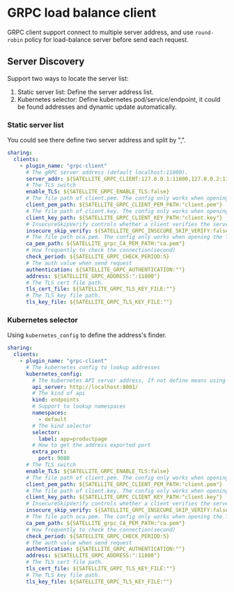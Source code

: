 # GRPC load balance client

GRPC client support connect to multiple server address, and use `round-robin` policy for load-balance server before send each request.

## Server Discovery

Support two ways to locate the server list:
1. Static server list: Define the server address list.
2. Kubernetes selector: Define kubernetes pod/service/endpoint, it could be found addresses and dynamic update automatically.

### Static server list

You could see there define two server address and split by ",".

```yaml
sharing:
  clients:
    - plugin_name: "grpc-client"
      # The gRPC server address (default localhost:11800).
      server_addr: ${SATELLITE_GRPC_CLIENT:127.0.0.1:11800,127.0.0.2:11800}
      # The TLS switch
      enable_TLS: ${SATELLITE_GRPC_ENABLE_TLS:false}
      # The file path of client.pem. The config only works when opening the TLS switch.
      client_pem_path: ${SATELLITE_GRPC_CLIENT_PEM_PATH:"client.pem"}
      # The file path of client.key. The config only works when opening the TLS switch.
      client_key_path: ${SATELLITE_GRPC_CLIENT_KEY_PATH:"client.key"}
      # InsecureSkipVerify controls whether a client verifies the server's certificate chain and host name.
      insecure_skip_verify: ${SATELLITE_GRPC_INSECURE_SKIP_VERIFY:false}
      # The file path oca.pem. The config only works when opening the TLS switch.
      ca_pem_path: ${SATELLITE_grpc_CA_PEM_PATH:"ca.pem"}
      # How frequently to check the connection(second)
      check_period: ${SATELLITE_GRPC_CHECK_PERIOD:5}
      # The auth value when send request
      authentication: ${SATELLITE_GRPC_AUTHENTICATION:""}
      address: ${SATELLITE_GRPC_ADDRESS:":11800"}
      # The TLS cert file path.
      tls_cert_file: ${SATELLITE_GRPC_TLS_KEY_FILE:""}
      # The TLS key file path.
      tls_key_file: ${SATELLITE_GRPC_TLS_KEY_FILE:""}
```

### Kubernetes selector

Using `kubernetes_config` to define the address's finder.

```yaml
sharing:
  clients:
    - plugin_name: "grpc-client"
      # The kubernetes config to lookup addresses
      kubernetes_config:
        # The kubernetes API server address, If not define means using in kubernetes mode to connect
        api_server: http://localhost:8001/
        # The kind of api
        kind: endpoints
        # Support to lookup namespaces
        namespaces:
          - default
        # The kind selector
        selector:
          label: app=productpage
        # How to get the address exported port
        extra_port:
          port: 9080
      # The TLS switch
      enable_TLS: ${SATELLITE_GRPC_ENABLE_TLS:false}
      # The file path of client.pem. The config only works when opening the TLS switch.
      client_pem_path: ${SATELLITE_GRPC_CLIENT_PEM_PATH:"client.pem"}
      # The file path of client.key. The config only works when opening the TLS switch.
      client_key_path: ${SATELLITE_GRPC_CLIENT_KEY_PATH:"client.key"}
      # InsecureSkipVerify controls whether a client verifies the server's certificate chain and host name.
      insecure_skip_verify: ${SATELLITE_GRPC_INSECURE_SKIP_VERIFY:false}
      # The file path oca.pem. The config only works when opening the TLS switch.
      ca_pem_path: ${SATELLITE_grpc_CA_PEM_PATH:"ca.pem"}
      # How frequently to check the connection(second)
      check_period: ${SATELLITE_GRPC_CHECK_PERIOD:5}
      # The auth value when send request
      authentication: ${SATELLITE_GRPC_AUTHENTICATION:""}
      address: ${SATELLITE_GRPC_ADDRESS:":11800"}
      # The TLS cert file path.
      tls_cert_file: ${SATELLITE_GRPC_TLS_KEY_FILE:""}
      # The TLS key file path.
      tls_key_file: ${SATELLITE_GRPC_TLS_KEY_FILE:""}
```
